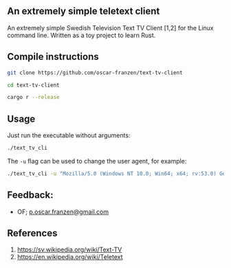 ## An extremely simple teletext client
An extremely simple Swedish Television Text TV Client [1,2] for the
Linux command line. Written as a toy project to learn Rust.

## Compile instructions
```bash
git clone https://github.com/oscar-franzen/text-tv-client

cd text-tv-client

cargo r --release
```

## Usage
Just run the executable without arguments:

```bash
./text_tv_cli
```

The `-u` flag can be used to change the user agent, for example:

```bash
./text_tv_cli -u "Mozilla/5.0 (Windows NT 10.0; Win64; x64; rv:53.0) Gecko/20100101 Firefox/53.0"
```

## Feedback:
- OF; <p.oscar.franzen@gmail.com>

## References
1. https://sv.wikipedia.org/wiki/Text-TV
2. https://en.wikipedia.org/wiki/Teletext
